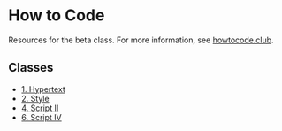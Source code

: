 # How to Code

Resources for the beta class. For more information, see [howtocode.club](https://howtocode.club).

## Classes

- [1. Hypertext](1-hypertext/)
- [2. Style](2-style/)
- [4. Script II](4-script-ii/)
- [6. Script IV](6-script-iv/)
